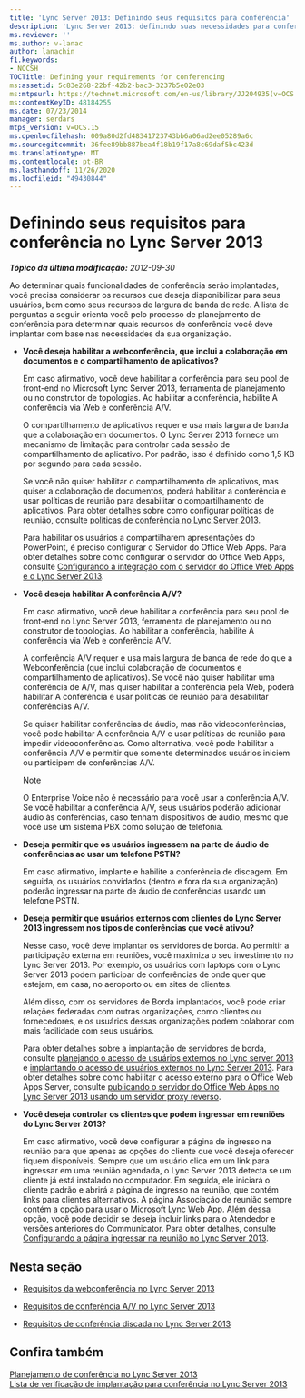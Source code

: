 ```yaml
---
title: 'Lync Server 2013: Definindo seus requisitos para conferência'
description: 'Lync Server 2013: definindo suas necessidades para conferência.'
ms.reviewer: ''
ms.author: v-lanac
author: lanachin
f1.keywords:
- NOCSH
TOCTitle: Defining your requirements for conferencing
ms:assetid: 5c83e268-22bf-42b2-bac3-3237b5e02e03
ms:mtpsurl: https://technet.microsoft.com/en-us/library/JJ204935(v=OCS.15)
ms:contentKeyID: 48184255
ms.date: 07/23/2014
manager: serdars
mtps_version: v=OCS.15
ms.openlocfilehash: 009a80d2fd48341723743bb6a06ad2ee05289a6c
ms.sourcegitcommit: 36fee89bb887bea4f18b19f17a8c69daf5bc423d
ms.translationtype: MT
ms.contentlocale: pt-BR
ms.lasthandoff: 11/26/2020
ms.locfileid: "49430844"
---
```

# <a name="defining-your-requirements-for-conferencing-in-lync-server-2013"></a>Definindo seus requisitos para conferência no Lync Server 2013

<div data-xmlns="http://www.w3.org/1999/xhtml">

<div class="topic" data-xmlns="http://www.w3.org/1999/xhtml" data-msxsl="urn:schemas-microsoft-com:xslt" data-cs="https://msdn.microsoft.com/">

<div data-asp="https://msdn2.microsoft.com/asp">



</div>

<div id="mainSection">

<div id="mainBody">

<span> </span>

_**Tópico da última modificação:** 2012-09-30_

Ao determinar quais funcionalidades de conferência serão implantadas, você precisa considerar os recursos que deseja disponibilizar para seus usuários, bem como seus recursos de largura de banda de rede. A lista de perguntas a seguir orienta você pelo processo de planejamento de conferência para determinar quais recursos de conferência você deve implantar com base nas necessidades da sua organização.

  - **Você deseja habilitar a webconferência, que inclui a colaboração em documentos e o compartilhamento de aplicativos?**
    
    Em caso afirmativo, você deve habilitar a conferência para seu pool de front-end no Microsoft Lync Server 2013, ferramenta de planejamento ou no construtor de topologias. Ao habilitar a conferência, habilite A conferência via Web e conferência A/V.
    
    O compartilhamento de aplicativos requer e usa mais largura de banda que a colaboração em documentos. O Lync Server 2013 fornece um mecanismo de limitação para controlar cada sessão de compartilhamento de aplicativo. Por padrão, isso é definido como 1,5 KB por segundo para cada sessão.
    
    Se você não quiser habilitar o compartilhamento de aplicativos, mas quiser a colaboração de documentos, poderá habilitar a conferência e usar políticas de reunião para desabilitar o compartilhamento de aplicativos. Para obter detalhes sobre como configurar políticas de reunião, consulte [políticas de conferência no Lync Server 2013](lync-server-2013-conferencing-policies.md).
    
    Para habilitar os usuários a compartilharem apresentações do PowerPoint, é preciso configurar o Servidor do Office Web Apps. Para obter detalhes sobre como configurar o servidor do Office Web Apps, consulte [Configurando a integração com o servidor do Office Web Apps e o Lync Server 2013](lync-server-2013-enabling-office-web-apps-server-and-lync-server-2013.md).

  - **Você deseja habilitar A conferência A/V?**
    
    Em caso afirmativo, você deve habilitar a conferência para seu pool de front-end no Lync Server 2013, ferramenta de planejamento ou no construtor de topologias. Ao habilitar a conferência, habilite A conferência via Web e conferência A/V.
    
    A conferência A/V requer e usa mais largura de banda de rede do que a Webconferência (que inclui colaboração de documentos e compartilhamento de aplicativos). Se você não quiser habilitar uma conferência de A/V, mas quiser habilitar a conferência pela Web, poderá habilitar A conferência e usar políticas de reunião para desabilitar conferências A/V.
    
    Se quiser habilitar conferências de áudio, mas não videoconferências, você pode habilitar A conferência A/V e usar políticas de reunião para impedir videoconferências. Como alternativa, você pode habilitar a conferência A/V e permitir que somente determinados usuários iniciem ou participem de conferências A/V.
    
    <div>
    

    > [!NOTE]  
    > O Enterprise Voice não é necessário para você usar a conferência A/V. Se você habilitar a conferência A/V, seus usuários poderão adicionar áudio às conferências, caso tenham dispositivos de áudio, mesmo que você use um sistema PBX como solução de telefonia.

    
    </div>

  - **Deseja permitir que os usuários ingressem na parte de áudio de conferências ao usar um telefone PSTN?**
    
    Em caso afirmativo, implante e habilite a conferência de discagem. Em seguida, os usuários convidados (dentro e fora da sua organização) poderão ingressar na parte de áudio de conferências usando um telefone PSTN.

  - **Deseja permitir que usuários externos com clientes do Lync Server 2013 ingressem nos tipos de conferências que você ativou?**
    
    Nesse caso, você deve implantar os servidores de borda. Ao permitir a participação externa em reuniões, você maximiza o seu investimento no Lync Server 2013. Por exemplo, os usuários com laptops com o Lync Server 2013 podem participar de conferências de onde quer que estejam, em casa, no aeroporto ou em sites de clientes.
    
    Além disso, com os servidores de Borda implantados, você pode criar relações federadas com outras organizações, como clientes ou fornecedores, e os usuários dessas organizações podem colaborar com mais facilidade com seus usuários.
    
    Para obter detalhes sobre a implantação de servidores de borda, consulte [planejando o acesso de usuários externos no Lync server 2013](lync-server-2013-planning-for-external-user-access.md) e [implantando o acesso de usuários externos no Lync Server 2013](lync-server-2013-deploying-external-user-access.md). Para obter detalhes sobre como habilitar o acesso externo para o Office Web Apps Server, consulte [publicando o servidor do Office Web Apps no Lync Server 2013 usando um servidor proxy reverso](lync-server-2013-publishing-office-web-apps-server-using-a-reverse-proxy-server.md).

  - **Você deseja controlar os clientes que podem ingressar em reuniões do Lync Server 2013?**
    
    Em caso afirmativo, você deve configurar a página de ingresso na reunião para que apenas as opções do cliente que você deseja oferecer fiquem disponíveis. Sempre que um usuário clica em um link para ingressar em uma reunião agendada, o Lync Server 2013 detecta se um cliente já está instalado no computador. Em seguida, ele iniciará o cliente padrão e abrirá a página de ingresso na reunião, que contém links para clientes alternativos. A página Associação de reunião sempre contém a opção para usar o Microsoft Lync Web App. Além dessa opção, você pode decidir se deseja incluir links para o Atendedor e versões anteriores do Communicator. Para obter detalhes, consulte [Configurando a página ingressar na reunião no Lync Server 2013](lync-server-2013-configuring-the-meeting-join-page.md).

<div>

## <a name="in-this-section"></a>Nesta seção

  - [Requisitos da webconferência no Lync Server 2013](lync-server-2013-web-conferencing-requirements.md)

  - [Requisitos de conferência A/V no Lync Server 2013](lync-server-2013-a-v-conferencing-requirements.md)

  - [Requisitos de conferência discada no Lync Server 2013](lync-server-2013-dial-in-conferencing-requirements.md)

</div>

<div>

## <a name="see-also"></a>Confira também


[Planejamento de conferência no Lync Server 2013](lync-server-2013-planning-for-conferencing.md)  
[Lista de verificação de implantação para conferência no Lync Server 2013](lync-server-2013-deployment-checklist-for-conferencing.md)  
  

</div>

</div>

<span> </span>

</div>

</div>

</div>

